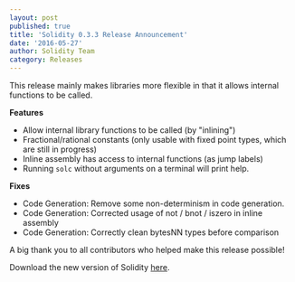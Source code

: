```yaml
---
layout: post
published: true
title: 'Solidity 0.3.3 Release Announcement'
date: '2016-05-27'
author: Solidity Team
category: Releases
---
```


This release mainly makes libraries more flexible in that it allows internal
functions to be called.

**Features**

- Allow internal library functions to be called (by "inlining")
- Fractional/rational constants (only usable with fixed point types, which are
  still in progress)
- Inline assembly has access to internal functions (as jump labels)
- Running `solc` without arguments on a terminal will print help.

**Fixes**

- Code Generation: Remove some non-determinism in code generation.
- Code Generation: Corrected usage of not / bnot / iszero in inline assembly
- Code Generation: Correctly clean bytesNN types before comparison

A big thank you to all contributors who helped make this release possible!

Download the new version of Solidity
[here](https://github.com/ethereum/solidity/releases/tag/v0.3.3).
